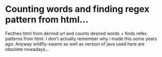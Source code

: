 # Counting words and finding regex pattern from html...

Fecthes html from derired url and counts desired words + finds refex patterns from html.
I don't actually remember why i made this some years ago. Anyway wildfly-swarm as well as version of java used here are obsolete nowadays...
